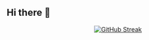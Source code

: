 ## Hi there 👋

<div align="center">
  <a href="https://git.io/streak-stats"><img src="https://streak-stats.demolab.com?user=irfanghapar&theme=dark" alt="GitHub Streak" /></a>
</div>

###

